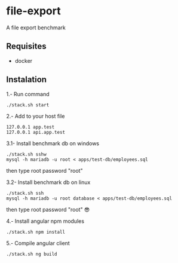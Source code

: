 # file-export
A file export benchmark


## Requisites

- docker

## Instalation

1.- Run command

```
./stack.sh start
```

2.- Add to your host file

```
127.0.0.1 app.test
127.0.0.1 api.app.test
```

3.1- Install benchmark db on windows

```
./stack.sh sshw
mysql -h mariadb -u root < apps/test-db/employees.sql
```

then type root password "root"


3.2- Install benchmark db on linux

```
./stack.sh ssh
mysql -h mariadb -u root database < apps/test-db/employees.sql
```

then type root password "root" 😎

4.- Install angular npm modules

```
./stack.sh npm install
```

5.- Compile angular client

```
./stack.sh ng build
```